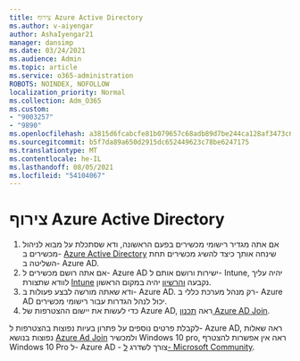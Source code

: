 ```yaml
---
title: צירוף Azure Active Directory
ms.author: v-aiyengar
author: AshaIyengar21
manager: dansimp
ms.date: 03/24/2021
ms.audience: Admin
ms.topic: article
ms.service: o365-administration
ROBOTS: NOINDEX, NOFOLLOW
localization_priority: Normal
ms.collection: Adm_O365
ms.custom:
- "9003257"
- "9890"
ms.openlocfilehash: a3815d6fcabcfe81b079657c68adb89d7be244ca128af3473c6b22c1a4f7c833
ms.sourcegitcommit: b5f7da89a650d2915dc652449623c78be6247175
ms.translationtype: MT
ms.contentlocale: he-IL
ms.lasthandoff: 08/05/2021
ms.locfileid: "54104067"
---
```

# <a name="azure-active-directory-join"></a>צירוף Azure Active Directory

1. אם אתה מגדיר רישומי מכשירים בפעם הראשונה, ודא שסתכלת על מבוא לניהול מכשירים ב- [Azure Active Directory](/azure/active-directory/devices/overview) שינחה אותך כיצד להשיג מכשירים תחת השליטה ב- Azure AD. 
1. אם אתה רושם מכשירים ל- Azure AD ישירות ורושם אותם ל- Intune, יהיה עליך לוודא שתצורת [Intune](/mem/intune/enrollment/device-enrollment) נקבעה [והרשיון](/mem/intune/fundamentals/licenses-assign) יהיה במקום הראשון.
1. ודא שאתה מורשה לבצע פעולות ב- Azure AD. רק מנהל מערכת כללי ב- Azure AD יכול לנהל הגדרות עבור רישומי מכשירים.
1. כדי לעשות את יישום ההצטרפות של Azure AD, ראה [תכנון Azure AD Join](/azure/active-directory/devices/azureadjoin-plan).

לקבלת פרטים נוספים על פתרון בעיות נפוצות בהצטרפות ל- Azure AD, ראה שאלות נפוצות בנושא [Azure Ad Join](/azure/active-directory/devices/faq) ולמכשיר Windows 10 pro, ראה אין אפשרות להצטרף Windows 10 Pro ל- Azure AD - צורך לשדרג [ל- Microsoft Community](https://answers.microsoft.com/en-us/msoffice/forum/msoffice_install-mso_win10-mso_365hp/unable-to-join-windows-10-pro-machine-to-azure-ad/abb1ca7d-b317-45ec-a628-e1c10eae2900).
